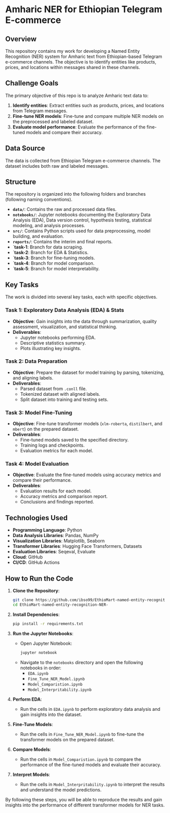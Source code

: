 # Amharic NER for Ethiopian Telegram E-commerce

## Overview
This repository contains my work for developing a Named Entity Recognition (NER) system for Amharic text from Ethiopian-based Telegram e-commerce channels. The objective is to identify entities like products, prices, and locations within messages shared in these channels.

## Challenge Goals

The primary objective of this repo is to analyze Amharic text data to:
1. **Identify entities**: Extract entities such as products, prices, and locations from Telegram messages.
2. **Fine-tune NER models**: Fine-tune and compare multiple NER models on the preprocessed and labeled dataset.
3. **Evaluate model performance**: Evaluate the performance of the fine-tuned models and compare their accuracy.

## Data Source
The data is collected from Ethiopian Telegram e-commerce channels. The dataset includes both raw and labeled messages.

## Structure

The repository is organized into the following folders and branches (following naming conventions).

- **`data/`**: Contains the raw and processed data files.
- **`notebooks/`**: Jupyter notebooks documenting the Exploratory Data Analysis (EDA), Data version control, hypothesis testing, statistical modeling, and analysis processes.
- **`src/`**: Contains Python scripts used for data preprocessing, model building, and evaluation.
- **`reports/`**: Contains the interim and final reports.
- `**task-1**: Branch for data scraping.
- `**task-2**: Branch for EDA & Statistics.
- `**task-3**: Branch for fine-tuning models.
- `**task-4**: Branch for model comparison.
- `**task-5**: Branch for model interpretability.

## Key Tasks

The work is divided into several key tasks, each with specific objectives.

### Task 1: Exploratory Data Analysis (EDA) & Stats

- **Objective**: Gain insights into the data through summarization, quality assessment, visualization, and statistical thinking.
- **Deliverables**:
    - Jupyter notebooks performing EDA.
    - Descriptive statistics summary.
    - Plots illustrating key insights.

### Task 2: Data Preparation

- **Objective**: Prepare the dataset for model training by parsing, tokenizing, and aligning labels.
- **Deliverables**:
    - Parsed dataset from `.conll` file.
    - Tokenized dataset with aligned labels.
    - Split dataset into training and testing sets.

### Task 3: Model Fine-Tuning

- **Objective**: Fine-tune transformer models (`xlm-roberta`, `distilbert`, and `mbert`) on the prepared dataset.
- **Deliverables**:
    - Fine-tuned models saved to the specified directory.
    - Training logs and checkpoints.
    - Evaluation metrics for each model.

### Task 4: Model Evaluation

- **Objective**: Evaluate the fine-tuned models using accuracy metrics and compare their performance.
- **Deliverables**:
    - Evaluation results for each model.
    - Accuracy metrics and comparison report.
    - Conclusions and findings reported.

## Technologies Used

- **Programming Language**: Python
- **Data Analysis Libraries**: Pandas, NumPy
- **Visualization Libraries**: Matplotlib, Seaborn
- **Transformer Libraries**: Hugging Face Transformers, Datasets
- **Evaluation Libraries**: Seqeval, Evaluate
- **Cloud**: GitHub
- **CI/CD**: GitHub Actions

## How to Run the Code

1. **Clone the Repository**:
    ```bash
    git clone https://github.com/ibso99/EthioMart-named-entity-recognition-NER-.git
    cd EthioMart-named-entity-recognition-NER-
    ```

2. **Install Dependencies**:
    ```bash
    pip install -r requirements.txt
    ```

3. **Run the Jupyter Notebooks**:
    - Open Jupyter Notebook:
        ```bash
        jupyter notebook
        ```
    - Navigate to the `notebooks` directory and open the following notebooks in order:
        - `EDA.ipynb`
        - `Fine_Tune_NER_Model.ipynb`
        - `Model_Comparistion.ipynb`
        - `Model_Interpritability.ipynb`

4. **Perform EDA**:
    - Run the cells in `EDA.ipynb` to perform exploratory data analysis and gain insights into the dataset.

5. **Fine-Tune Models**:
    - Run the cells in `Fine_Tune_NER_Model.ipynb` to fine-tune the transformer models on the prepared dataset.

6. **Compare Models**:
    - Run the cells in `Model_Comparistion.ipynb` to compare the performance of the fine-tuned models and evaluate their accuracy.

7. **Interpret Models**:
    - Run the cells in `Model_Interpritability.ipynb` to interpret the results and understand the model predictions.

By following these steps, you will be able to reproduce the results and gain insights into the performance of different transformer models for NER tasks.
